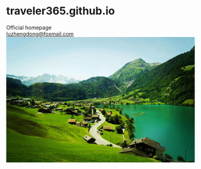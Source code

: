 # traveler365.github.io
Official homepage\
luzhengdong@foxmail.com\
![图片](swiss_scenery.jpeg "swiss scenery")
